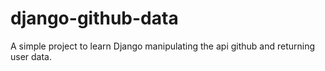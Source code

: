 # django-github-data
A simple project to learn Django manipulating the api github and returning user data.
